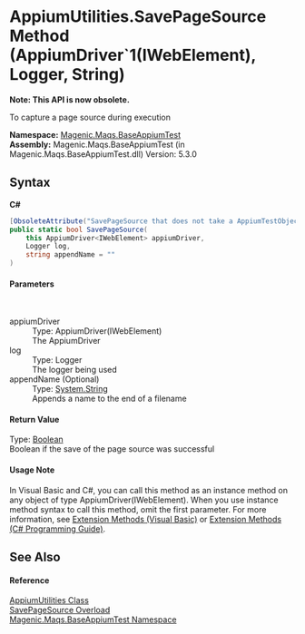 # AppiumUtilities.SavePageSource Method (AppiumDriver`1(IWebElement), Logger, String)
 

**Note: This API is now obsolete.**

To capture a page source during execution

**Namespace:**&nbsp;<a href="#/MAQS_5/Appium_AUTOGENERATED/Magenic-Maqs-BaseAppiumTest_Namespace">Magenic.Maqs.BaseAppiumTest</a><br />**Assembly:**&nbsp;Magenic.Maqs.BaseAppiumTest (in Magenic.Maqs.BaseAppiumTest.dll) Version: 5.3.0

## Syntax

**C#**<br />
``` C#
[ObsoleteAttribute("SavePageSource that does not take a AppiumTestObject parameter is deprecated")]
public static bool SavePageSource(
	this AppiumDriver<IWebElement> appiumDriver,
	Logger log,
	string appendName = ""
)
```


#### Parameters
&nbsp;<dl><dt>appiumDriver</dt><dd>Type: AppiumDriver(IWebElement)<br />The AppiumDriver</dd><dt>log</dt><dd>Type: Logger<br />The logger being used</dd><dt>appendName (Optional)</dt><dd>Type: <a href="http://msdn2.microsoft.com/en-us/library/s1wwdcbf" target="_blank">System.String</a><br />Appends a name to the end of a filename</dd></dl>

#### Return Value
Type: <a href="http://msdn2.microsoft.com/en-us/library/a28wyd50" target="_blank">Boolean</a><br />Boolean if the save of the page source was successful

#### Usage Note
In Visual Basic and C#, you can call this method as an instance method on any object of type AppiumDriver(IWebElement). When you use instance method syntax to call this method, omit the first parameter. For more information, see <a href="http://msdn.microsoft.com/en-us/library/bb384936.aspx">Extension Methods (Visual Basic)</a> or <a href="http://msdn.microsoft.com/en-us/library/bb383977.aspx">Extension Methods (C# Programming Guide)</a>.

## See Also


#### Reference
<a href="#/MAQS_5/Appium_AUTOGENERATED/AppiumUtilities_Class">AppiumUtilities Class</a><br /><a href="#/MAQS_5/Appium_AUTOGENERATED/AppiumUtilities-SavePageSource_Method">SavePageSource Overload</a><br /><a href="#/MAQS_5/Appium_AUTOGENERATED/Magenic-Maqs-BaseAppiumTest_Namespace">Magenic.Maqs.BaseAppiumTest Namespace</a><br />